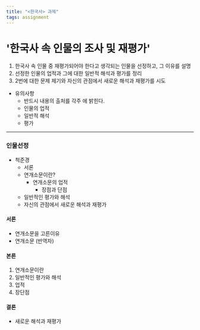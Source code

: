 ```yaml
---
title: "<한국사> 과제"
tags: assignment
---
```



# '한국사 속 인물의 조사 및 재평가'

1. 한국사 속 인물 중 재평가되어야 한다고 생각되는 인물을 선정하고, 그 이유를 설명
2. 선정한 인물의 업적과 그에 대한 일반적 해석과 평가를 정리
3. 2번에 대한 문제 제기와 자신의 관점에서 새로운 해석과 재평가를 시도


- 유의사항
    - 반드시 내용의 출처를 각주 에 밝힌다.
    - 인물의 업적
    - 일반적 해석
    - 평가

----

### 인물선정
- 척준경
  - 서론
  - 연개소문이란?
    - 연개소문의 업적
      - 장점과 단점
  - 일반적인 평가와 해석
  - 자신의 관점에서 새로운 해석과 재평가


#### 서론
 - 연개소문을 고른이유
 - 연개소문 (반역자)
 
#### 본론
1. 연개소문이란
2. 일반적인 평가와 해석
3. 업적
4. 장단점

#### 결론
 - 새로운 해석과 재평가